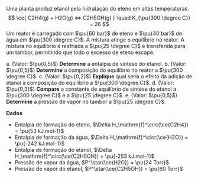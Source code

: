 Uma planta produz etanol pela hidratação do eteno em altas temperaturas.
$$
    \ce{ C2H4(g) + H2O(g) <=> C2H5OH(g) }
        \quad 
        K_{\pu{300 \degree C}} = 26
$$
Um reator é carregado com $\pu{60 bar}$ de eteno e $\pu{40 bar}$ de água em $\pu{300 \degree C}$. A mistura atinge o equilíbrio no reator. A mistura no equilíbrio é resfriada a $\pu{25 \degree C}$ e transferida para um tambor, permitindo que todo o excesso de eteno escape.

a. (Valor: $\pu{0,5}$) **Determine** a entalpia de síntese do etanol.
b. (Valor: $\pu{0,5}$) **Determine** a composição do equilíbrio no reator a $\pu{300 \degree C}$.
c. (Valor: $\pu{0,2}$) **Explique** qual seria o efeito da adição de etanol à composição do equilíbrio a $\pu{300 \degree C}$.
d. (Valor: $\pu{0,3}$) **Compare** a constante de equilíbrio de síntese do etanol a $\pu{300 \degree C}$ e a $\pu{25 \degree C}$.
e. (Valor: $\pu{0,5}$) **Determine** a pressão de vapor no tambor a $\pu{25 \degree C}$.

**Dados**

- Entalpia de formação do eteno, $\Delta H_\mathrm{f}^\circ(\ce{C2H4}) = \pu{53 kJ.mol-1}$
- Entalpia de formação da água, $\Delta H_\mathrm{f}^\circ(\ce{H2O}) = \pu{-242 kJ.mol-1}$
- Entalpia de formação do etanol, $\Delta H_\mathrm{f}^\circ(\ce{C2H5OH}) = \pu{-253 kJ.mol-1}$
- Pressão de vapor da água, $P^\star(\ce{H2O}) = \pu{24 Torr}$
- Pressão de vapor do etanol, $P^\star(\ce{C2H5OH}) = \pu{60 Torr}$
